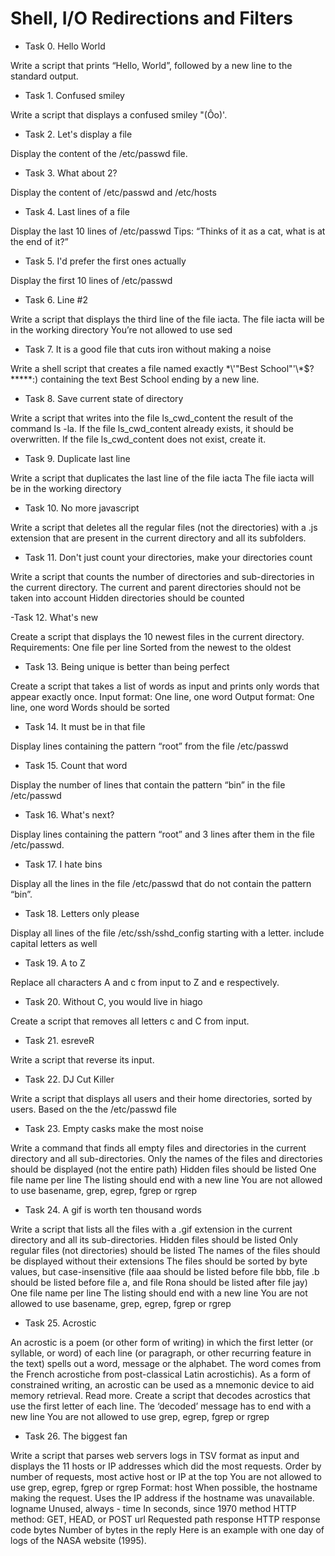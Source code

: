 # Shell, I/O Redirections and Filters

- Task 0. Hello World

Write a script that prints “Hello, World”, followed by a new line to the standard output.

- Task 1. Confused smiley

Write a script that displays a confused smiley "(Ôo)'.

- Task 2. Let's display a file

Display the content of the /etc/passwd file.

- Task 3. What about 2?

Display the content of /etc/passwd and /etc/hosts

- Task 4. Last lines of a file

Display the last 10 lines of /etc/passwd
Tips: “Thinks of it as a cat, what is at the end of it?”

- Task 5. I'd prefer the first ones actually

Display the first 10 lines of /etc/passwd

- Task 6. Line #2

Write a script that displays the third line of the file iacta.
The file iacta will be in the working directory
     You’re not allowed to use sed

- Task 7. It is a good file that cuts iron without making a noise

Write a shell script that creates a file named exactly \*\\'"Best School"\'\\*$\?\*\*\*\*\*:) containing the text Best School ending by a new line.

- Task 8. Save current state of directory

Write a script that writes into the file ls_cwd_content the result of the command ls -la. If the file ls_cwd_content already exists, it should be overwritten. If the file ls_cwd_content does not exist, create it.

- Task 9. Duplicate last line

Write a script that duplicates the last line of the file iacta
     The file iacta will be in the working directory

- Task 10. No more javascript

Write a script that deletes all the regular files (not the directories) with a .js extension that are present in the current directory and all its subfolders.

- Task 11. Don't just count your directories, make your directories count

Write a script that counts the number of directories and sub-directories in the current directory.
     The current and parent directories should not be taken into account
     Hidden directories should be counted

-Task 12. What's new

Create a script that displays the 10 newest files in the current directory.
Requirements:
One file per line
Sorted from the newest to the oldest

- Task 13. Being unique is better than being perfect

Create a script that takes a list of words as input and prints only words that appear exactly once.
     Input format: One line, one word
     Output format: One line, one word
     Words should be sorted

- Task 14. It must be in that file

Display lines containing the pattern “root” from the file /etc/passwd

- Task 15. Count that word

Display the number of lines that contain the pattern “bin” in the file /etc/passwd

- Task 16. What's next?

Display lines containing the pattern “root” and 3 lines after them in the file /etc/passwd.

- Task 17. I hate bins

Display all the lines in the file /etc/passwd that do not contain the pattern “bin”.

- Task 18. Letters only please

Display all lines of the file /etc/ssh/sshd_config starting with a letter.
      include capital letters as well

- Task 19. A to Z

Replace all characters A and c from input to Z and e respectively.

- Task 20. Without C, you would live in hiago

Create a script that removes all letters c and C from input.

- Task 21. esreveR

Write a script that reverse its input.

- Task 22. DJ Cut Killer

Write a script that displays all users and their home directories, sorted by users.
     Based on the the /etc/passwd file

- Task 23. Empty casks make the most noise

Write a command that finds all empty files and directories in the current directory and all sub-directories.
     Only the names of the files and directories should be displayed (not the entire path)
     Hidden files should be listed
     One file name per line
     The listing should end with a new line
     You are not allowed to use basename, grep, egrep, fgrep or rgrep

- Task 24. A gif is worth ten thousand words

Write a script that lists all the files with a .gif extension in the current directory and all its sub-directories.
     Hidden files should be listed
     Only regular files (not directories) should be listed
     The names of the files should be displayed without their extensions
     The files should be sorted by byte values, but case-insensitive (file aaa should be listed before file bbb, file .b should be listed before file a, and file Rona should be listed after file jay)
     One file name per line
     The listing should end with a new line
     You are not allowed to use basename, grep, egrep, fgrep or rgrep

- Task 25. Acrostic

An acrostic is a poem (or other form of writing) in which the first letter (or syllable, or word) of each line (or paragraph, or other recurring feature in the text) spells out a word, message or the alphabet. The word comes from the French acrostiche from post-classical Latin acrostichis). As a form of constrained writing, an acrostic can be used as a mnemonic device to aid memory retrieval. Read more.
Create a script that decodes acrostics that use the first letter of each line.
     The ‘decoded’ message has to end with a new line
     You are not allowed to use grep, egrep, fgrep or rgrep

- Task 26. The biggest fan

Write a script that parses web servers logs in TSV format as input and displays the 11 hosts or IP addresses which did the most requests.
     Order by number of requests, most active host or IP at the top
     You are not allowed to use grep, egrep, fgrep or rgrep
Format:
     host When possible, the hostname making the request. Uses the IP address if the hostname was unavailable.
     logname Unused, always -
     time In seconds, since 1970
     method HTTP method: GET, HEAD, or POST
     url Requested path
     response HTTP response code
     bytes Number of bytes in the reply
Here is an example with one day of logs of the NASA website (1995).
